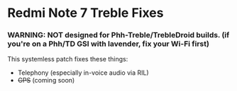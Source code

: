 # Redmi Note 7 Treble Fixes
### WARNING: NOT designed for Phh-Treble/TrebleDroid builds. (if you're on a Phh/TD GSI with lavender, fix your Wi-Fi first)
This systemless patch fixes these things:
* Telephony (especially in-voice audio via RIL)
* ~~GPS~~ (coming soon)
